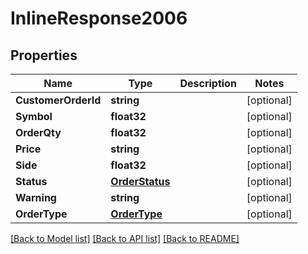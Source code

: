 # InlineResponse2006

## Properties

Name | Type | Description | Notes
------------ | ------------- | ------------- | -------------
**CustomerOrderId** | **string** |  | [optional] 
**Symbol** | **float32** |  | [optional] 
**OrderQty** | **float32** |  | [optional] 
**Price** | **string** |  | [optional] 
**Side** | **float32** |  | [optional] 
**Status** | [**OrderStatus**](orderStatus.md) |  | [optional] 
**Warning** | **string** |  | [optional] 
**OrderType** | [**OrderType**](orderType.md) |  | [optional] 

[[Back to Model list]](../README.md#documentation-for-models) [[Back to API list]](../README.md#documentation-for-api-endpoints) [[Back to README]](../README.md)


